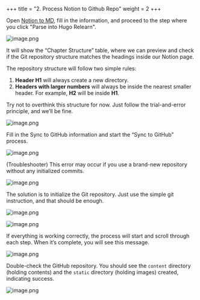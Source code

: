 +++
title = "2. Process Notion to Github Repo"
weight = 2
+++


Open [Notion to MD](https://notion-to-md.bamidev.com/), fill in the information, and proceed to the step where you click "Parse into Hugo Relearn".


![image.png](/images/003-iii-level-2-notion-to-github-repo/14-901909-image.png)


It will show the “Chapter Structure” table, where we can preview and check if the Git repository structure matches the headings inside our Notion page.


The repository structure will follow two simple rules:

1. **Header H1** will always create a new directory.
2. **Headers with larger numbers** will always be inside the nearest smaller header. For example, **H2** will be inside **H1**.

Try not to overthink this structure for now. Just follow the trial-and-error principle, and we’ll be fine.


![image.png](/images/003-iii-level-2-notion-to-github-repo/14-616309-image.png)


Fill in the Sync to GitHub information and start the “Sync to GitHub” process.


![image.png](/images/003-iii-level-2-notion-to-github-repo/14-361188-image.png)


(Troubleshooter) This error may occur if you use a brand-new repository without any initialized commits.


![image.png](/images/003-iii-level-2-notion-to-github-repo/14-293667-image.png)


The solution is to initialize the Git repository. Just use the simple git instruction, and that should be enough.


![image.png](/images/003-iii-level-2-notion-to-github-repo/14-870059-image.png)


![image.png](/images/003-iii-level-2-notion-to-github-repo/14-790164-image.png)


If everything is working correctly, the process will start and scroll through each step. When it’s complete, you will see this message.


![image.png](/images/003-iii-level-2-notion-to-github-repo/14-223195-image.png)


Double-check the GitHub repository. You should see the `content` directory (holding contents) and the `static` directory (holding images) created, indicating success.


![image.png](/images/003-iii-level-2-notion-to-github-repo/14-294753-image.png)


